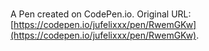 # 

A Pen created on CodePen.io. Original URL: [https://codepen.io/jufelixxx/pen/RwemGKw](https://codepen.io/jufelixxx/pen/RwemGKw).


